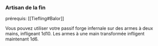 ### Artisan de la fin

prérequis: [[Tiefling#Balor]]

Vous pouvez utiliser votre passif forge infernale sur des armes à deux mains, infligeant 1d10. Les armes à une main transformée infligent maintenant 1d6.